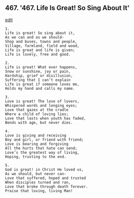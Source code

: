 
## 467.  '467. Life Is Great! So Sing About It'
[edit](https://docs.google.com/document/d/1NszjrsLOsgMtBb5YAlPg49NUhMXkxH5y/edit?mode=html)






    1.
    Life is great! So sing about it,
    As we can and as we should-
    Shop and buses, towns and people,
    Village, farmland, field and wood,
    Life is great and life is given;
    Life is lovely, free and good.

    2.
    Life is great! What ever happens,
    Snow or sunshine, joy or pain,
    Hardship, grief or disillusion,
    Suffering that I can’t explain
    Life is great if someone loves me,
    Holds my hand and calls my name.

    3.
    Love is great! The love of lovers,
    Whispered words and longing eyes;
    Love that gazes at the cradle
    Where a child of loving lies;
    Love that lasts when youth has faded,
    Bends with age, but never dies.

    4.
    Love is giving and receiving
    Boy and girl, or friend with friend;
    Love is bearing and forgiving
    All the hurts that hate can send;
    Love’s the greatest way of living,
    Hoping, trusting to the end.

    5.
    God is great! in Christ He loved us,
    As we should, but never can-
    Love that suffered, hoped and trusted
    When disciples turned and ran,
    Love that broke through death forever.
    Praise that loving, living Man!
